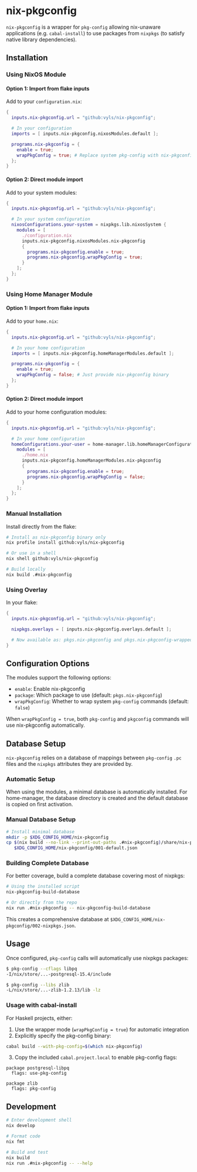 # nix-pkgconfig

`nix-pkgconfig` is a wrapper for `pkg-config` allowing nix-unaware applications (e.g.
`cabal-install`) to use packages from `nixpkgs` (to satisfy native library
dependencies).

## Installation

### Using NixOS Module

#### Option 1: Import from flake inputs
Add to your `configuration.nix`:

```nix
{
  inputs.nix-pkgconfig.url = "github:vyls/nix-pkgconfig";

  # In your configuration
  imports = [ inputs.nix-pkgconfig.nixosModules.default ];

  programs.nix-pkgconfig = {
    enable = true;
    wrapPkgConfig = true; # Replace system pkg-config with nix-pkgconfig
  };
}
```

#### Option 2: Direct module import
Add to your system modules:

```nix
{
  inputs.nix-pkgconfig.url = "github:vyls/nix-pkgconfig";

  # In your system configuration
  nixosConfigurations.your-system = nixpkgs.lib.nixosSystem {
    modules = [
      ./configuration.nix
      inputs.nix-pkgconfig.nixosModules.nix-pkgconfig
      {
        programs.nix-pkgconfig.enable = true;
        programs.nix-pkgconfig.wrapPkgConfig = true;
      }
    ];
  };
}
```

### Using Home Manager Module

#### Option 1: Import from flake inputs
Add to your `home.nix`:

```nix
{
  inputs.nix-pkgconfig.url = "github:vyls/nix-pkgconfig";

  # In your home configuration
  imports = [ inputs.nix-pkgconfig.homeManagerModules.default ];

  programs.nix-pkgconfig = {
    enable = true;
    wrapPkgConfig = false; # Just provide nix-pkgconfig binary
  };
}
```

#### Option 2: Direct module import
Add to your home configuration modules:

```nix
{
  inputs.nix-pkgconfig.url = "github:vyls/nix-pkgconfig";

  # In your home configuration
  homeConfigurations.your-user = home-manager.lib.homeManagerConfiguration {
    modules = [
      ./home.nix
      inputs.nix-pkgconfig.homeManagerModules.nix-pkgconfig
      {
        programs.nix-pkgconfig.enable = true;
        programs.nix-pkgconfig.wrapPkgConfig = false;
      }
    ];
  };
}
```

### Manual Installation

Install directly from the flake:

```sh
# Install as nix-pkgconfig binary only
nix profile install github:vyls/nix-pkgconfig

# Or use in a shell
nix shell github:vyls/nix-pkgconfig

# Build locally
nix build .#nix-pkgconfig
```

### Using Overlay

In your flake:

```nix
{
  inputs.nix-pkgconfig.url = "github:vyls/nix-pkgconfig";

  nixpkgs.overlays = [ inputs.nix-pkgconfig.overlays.default ];

  # Now available as: pkgs.nix-pkgconfig and pkgs.nix-pkgconfig-wrapped
}
```

## Configuration Options

The modules support the following options:

- `enable`: Enable nix-pkgconfig
- `package`: Which package to use (default: `pkgs.nix-pkgconfig`)
- `wrapPkgConfig`: Whether to wrap system `pkg-config` commands (default: `false`)

When `wrapPkgConfig = true`, both `pkg-config` and `pkgconfig` commands will use nix-pkgconfig automatically.

## Database Setup

`nix-pkgconfig` relies on a database of mappings between `pkg-config` `.pc`
files and the `nixpkgs` attributes they are provided by.

### Automatic Setup

When using the modules, a minimal database is automatically installed. For home-manager, the database directory is created and the default database is copied on first activation.

### Manual Database Setup

```sh
# Install minimal database
mkdir -p $XDG_CONFIG_HOME/nix-pkgconfig
cp $(nix build --no-link --print-out-paths .#nix-pkgconfig)/share/nix-pkgconfig/default-database.json \
   $XDG_CONFIG_HOME/nix-pkgconfig/001-default.json
```

### Building Complete Database

For better coverage, build a complete database covering most of nixpkgs:

```sh
# Using the installed script
nix-pkgconfig-build-database

# Or directly from the repo
nix run .#nix-pkgconfig -- nix-pkgconfig-build-database
```

This creates a comprehensive database at `$XDG_CONFIG_HOME/nix-pkgconfig/002-nixpkgs.json`.

## Usage

Once configured, `pkg-config` calls will automatically use nixpkgs packages:

```sh
$ pkg-config --cflags libpq
-I/nix/store/...-postgresql-15.4/include

$ pkg-config --libs zlib
-L/nix/store/...-zlib-1.2.13/lib -lz
```

### Usage with cabal-install

For Haskell projects, either:

1. Use the wrapper mode (`wrapPkgConfig = true`) for automatic integration
2. Explicitly specify the pkg-config binary:

```sh
cabal build --with-pkg-config=$(which nix-pkgconfig)
```

3. Copy the included `cabal.project.local` to enable pkg-config flags:

```cabal
package postgresql-libpq
  flags: use-pkg-config

package zlib
  flags: pkg-config
```

## Development

```sh
# Enter development shell
nix develop

# Format code
nix fmt

# Build and test
nix build
nix run .#nix-pkgconfig -- --help
```
